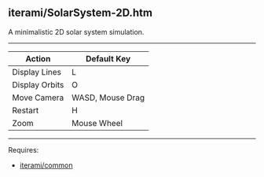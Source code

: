 iterami/SolarSystem-2D.htm
--------------------------

A minimalistic 2D solar system simulation.

---

Action         | Default Key
---------------|-----------------
Display Lines  | L
Display Orbits | O
Move Camera    | WASD, Mouse Drag
Restart        | H
Zoom           | Mouse Wheel

---

Requires:
* [iterami/common](https://github.com/iterami/common)
